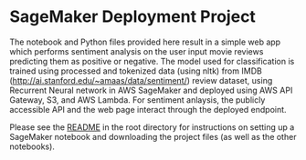 # SageMaker Deployment Project

The notebook and Python files provided here result in a simple web app which performs sentiment analysis on the user input movie reviews predicting them as positive or negative. The model used for classification is trained using processed and tokenized data (using nltk) from IMDB (http://ai.stanford.edu/~amaas/data/sentiment/)  review dataset, using Recurrent Neural network in AWS SageMaker and deployed using AWS API Gateway, S3, and AWS Lambda. For sentiment anlaysis, the publicly accessible API and the web page interact through the deployed endpoint.

Please see the [README](https://github.com/udacity/sagemaker-deployment/tree/master/README.md) in the root directory for instructions on setting up a SageMaker notebook and downloading the project files (as well as the other notebooks).

